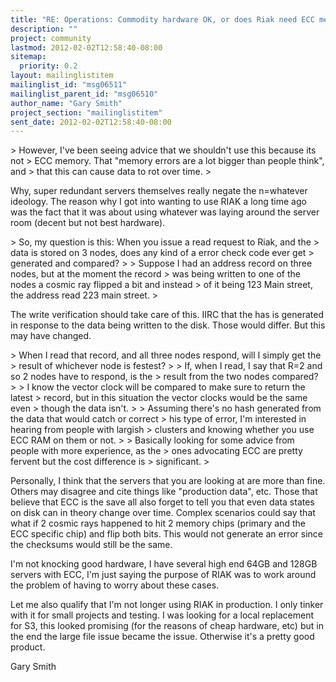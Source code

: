 ```yaml
---
title: "RE: Operations: Commodity hardware OK, or does Riak need ECC memory?"
description: ""
project: community
lastmod: 2012-02-02T12:58:40-08:00
sitemap:
  priority: 0.2
layout: mailinglistitem
mailinglist_id: "msg06511"
mailinglist_parent_id: "msg06510"
author_name: "Gary Smith"
project_section: "mailinglistitem"
sent_date: 2012-02-02T12:58:40-08:00
---
```



&gt; However, I've been seeing advice that we shouldn't use this because its not
&gt; ECC memory. That "memory errors are a lot bigger than people think", and
&gt; that this can cause data to rot over time.
&gt; 

Why, super redundant servers themselves really negate the n=whatever ideology. 
The reason why I got into wanting to use RIAK a long time ago was the fact that 
it was about using whatever was laying around the server room (decent but not 
best hardware). 


&gt; So, my question is this: When you issue a read request to Riak, and the
&gt; data is stored on 3 nodes, does any kind of a error check code ever get
&gt; generated and compared?
&gt; 
&gt; Suppose I had an address record on three nodes, but at the moment the record
&gt; was being written to one of the nodes a cosmic ray flipped a bit and instead
&gt; of it being 123 Main street, the address read 223 main street.
&gt; 

The write verification should take care of this. IIRC that the has is 
generated in response to the data being written to the disk. Those would 
differ. But this may have changed.

&gt; When I read that record, and all three nodes respond, will I simply get the
&gt; result of whichever node is festest?
&gt; 
&gt; If, when I read, I say that R=2 and so 2 nodes have to respond, is the
&gt; result from the two nodes compared?
&gt; 
&gt; I know the vector clock will be compared to make sure to return the latest
&gt; record, but in this situation the vector clocks would be the same even
&gt; though the data isn't.
&gt; 
&gt; Assuming there's no hash generated from the data that would catch or correct
&gt; his type of error, I'm interested in hearing from people with largish
&gt; clusters and knowing whether you use ECC RAM on them or not.
&gt; 
&gt; Basically looking for some advice from people with more experience, as the
&gt; ones advocating ECC are pretty fervent but the cost difference is
&gt; significant.
&gt; 

Personally, I think that the servers that you are looking at are more than 
fine. Others may disagree and cite things like "production data", etc. Those 
that believe that ECC is the save all also forget to tell you that even data 
states on disk can in theory change over time. Complex scenarios could say 
that what if 2 cosmic rays happened to hit 2 memory chips (primary and the ECC 
specific chip) and flip both bits. This would not generate an error since the 
checksums would still be the same.

I'm not knocking good hardware, I have several high end 64GB and 128GB servers 
with ECC, I'm just saying the purpose of RIAK was to work around the problem of 
having to worry about these cases.

Let me also qualify that I'm not longer using RIAK in production. I only 
tinker with it for small projects and testing. I was looking for a local 
replacement for S3, this looked promising (for the reasons of cheap hardware, 
etc) but in the end the large file issue became the issue. Otherwise it's a 
pretty good product.

Gary Smith

